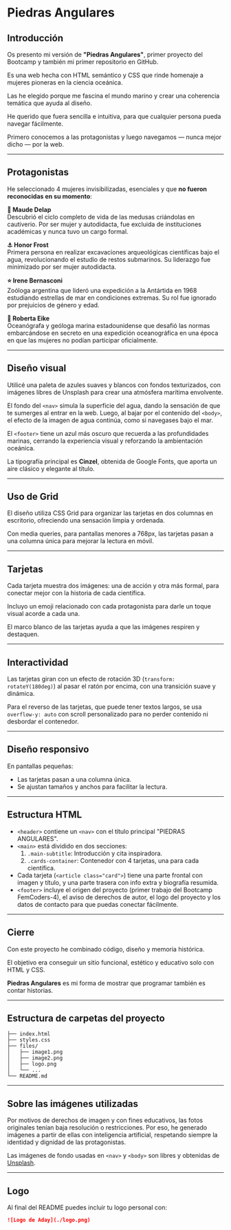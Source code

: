 # Piedras Angulares

## Introducción

Os presento mi versión de **"Piedras Angulares"**, 
primer proyecto del Bootcamp y también mi primer repositorio en GitHub.

Es una web hecha con HTML semántico y CSS que rinde homenaje a mujeres pioneras en la ciencia oceánica.

Las he elegido porque me fascina el mundo marino y crear una coherencia temática que ayuda al diseño.

He querido que fuera sencilla e intuitiva, para que cualquier persona pueda navegar fácilmente.

Primero conocemos a las protagonistas y luego navegamos — nunca mejor dicho — por la web.

---

## Protagonistas

He seleccionado 4 mujeres invisibilizadas, esenciales y que **no fueron reconocidas en su momento**:

**🐙 Maude Delap**  
Descubrió el ciclo completo de vida de las medusas criándolas en cautiverio. Por ser mujer y autodidacta, fue excluida de instituciones académicas y nunca tuvo un cargo formal.

**⚓ Honor Frost**  
Primera persona en realizar excavaciones arqueológicas científicas bajo el agua, revolucionando el estudio de restos submarinos. Su liderazgo fue minimizado por ser mujer autodidacta.

**⭐ Irene Bernasconi**  
Zoóloga argentina que lideró una expedición a la Antártida en 1968 estudiando estrellas de mar en condiciones extremas. Su rol fue ignorado por prejuicios de género y edad.

**🌊 Roberta Eike**  
Oceanógrafa y geóloga marina estadounidense que desafió las normas embarcándose en secreto en una expedición oceanográfica en una época en que las mujeres no podían participar oficialmente.

---

## Diseño visual

Utilicé una paleta de azules suaves y blancos con fondos texturizados, con imágenes libres de Unsplash para crear una atmósfera marítima envolvente.

El fondo del `<nav>` simula la superficie del agua, dando la sensación de que te sumerges al entrar en la web. Luego, al bajar por el contenido del `<body>`, el efecto de la imagen de agua continúa, como si navegases bajo el mar.

El `<footer>` tiene un azul más oscuro que recuerda a las profundidades marinas, cerrando la experiencia visual y reforzando la ambientación oceánica.

La tipografía principal es **Cinzel**, obtenida de Google Fonts, que aporta un aire clásico y elegante al título.

---

## Uso de Grid

El diseño utiliza CSS Grid para organizar las tarjetas en dos columnas en escritorio, ofreciendo una sensación limpia y ordenada.

Con media queries, para pantallas menores a 768px, las tarjetas pasan a una columna única para mejorar la lectura en móvil.

---

## Tarjetas

Cada tarjeta muestra dos imágenes: una de acción y otra más formal, para conectar mejor con la historia de cada científica.

Incluyo un emoji relacionado con cada protagonista para darle un toque visual acorde a cada una.

El marco blanco de las tarjetas ayuda a que las imágenes respiren y destaquen.

---

## Interactividad

Las tarjetas giran con un efecto de rotación 3D (`transform: rotateY(180deg)`) al pasar el ratón por encima, con una transición suave y dinámica.

Para el reverso de las tarjetas, que puede tener textos largos, se usa `overflow-y: auto` con scroll personalizado para no perder contenido ni desbordar el contenedor.

---

## Diseño responsivo

En pantallas pequeñas:

- Las tarjetas pasan a una columna única.  
- Se ajustan tamaños y anchos para facilitar la lectura.

---

## Estructura HTML

- `<header>` contiene un `<nav>` con el título principal "PIEDRAS ANGULARES".  
- `<main>` está dividido en dos secciones:  
  1. `.main-subtitle`: Introducción y cita inspiradora.  
  2. `.cards-container`: Contenedor con 4 tarjetas, una para cada científica.  
- Cada tarjeta (`<article class="card">`) tiene una parte frontal con imagen y título, y una parte trasera con info extra y biografía resumida.  
- `<footer>` incluye el origen del proyecto (primer trabajo del Bootcamp FemCoders-4), el aviso de derechos de autor, el logo del proyecto y los datos de contacto para que puedas conectar fácilmente.

---

## Cierre

Con este proyecto he combinado código, diseño y memoria histórica.

El objetivo era conseguir un sitio funcional, estético y educativo solo con HTML y CSS.

**Piedras Angulares** es mi forma de mostrar que programar también es contar historias.


---

## Estructura de carpetas del proyecto

```piedras-angulares/
├── index.html
├── styles.css
├── files/
│   ├── image1.png
│   ├── image2.png
│   ├── logo.png
│   └── ...
└── README.md
```


---

## Sobre las imágenes utilizadas

Por motivos de derechos de imagen y con fines educativos, las fotos originales tenían baja resolución o restricciones. Por eso, he generado imágenes a partir de ellas con inteligencia artificial, respetando siempre la identidad y dignidad de las protagonistas.

Las imágenes de fondo usadas en `<nav>` y `<body>` son libres y obtenidas de [Unsplash](https://unsplash.com).

---

## Logo

Al final del README puedes incluir tu logo personal con:

```md
![Logo de Aday](./logo.png)
